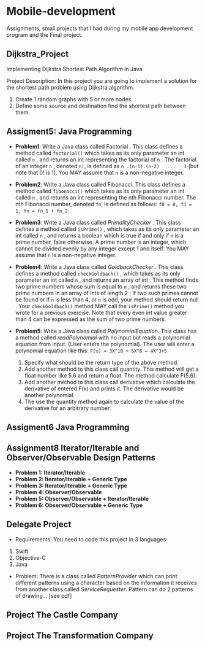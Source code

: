 # Mobile-development
Assignments, small projects that I had during my mobile app development program and the Final project.


## Dijkstra_Project
Implementing Dijkstra Shortest Path Algorithm in Java

Project Description:
In this project you are going to implement a solution for the shortest path problem using Dijkstra algorithm.

1. Create 1 random graphs with 5 or more nodes. 
2. Define some source and destination find the shortest path between them. 

## Assigment5: Java Programming

- **Problem1**: Write a Java class called Factorial . This class defines a method called `factorial()` which takes as its only parameter an int called `n` , and returns an int representing the factorial of `n` . The factorial of an integer `n` , denoted `n!`, is defined as `n .(n-1).(n-2) _ ... _ 1` (but note that 0! is 1). You MAY assume that `n` is a non-negative integer.

- **Problem2**: Write a Java class called Fibonacci. This class defines a method called `fibonacci()` which takes as its only parameter an int called `n` , and returns an int representing the nth Fibonacci number. The nth Fibonacci number, denoted `fn`, is defined as follows:
`f0 = 0,
f1 = 1,
fn = fn_1 + fn_2`.

- **Problem3**: Write a Java class called *PrimalityChecker* . This class defines a method called `isPrime()` , which takes as its only parameter an int called `n` , and returns a boolean which is true if and only if `n` is a prime number, false otherwise. A prime number is an integer, which cannot be divided evenly by any integer except 1 and itself. You MAY assume that `n` is a non-negative integer.

- **Problem4**: Write a Java class called *GoldbackChecker* . This class defines a method called `checkGoldbach()` , which takes as its only parameter an int called `n` , and returns an array of int . This method finds two prime numbers whose sum is equal to `n` , and returns these two prime numbers in an array of ints of length 2 ; if two such primes cannot be found or if `n` is less than 4, or `n` is odd, your method should return null . Your `checkGoldbach()` method MAY call the `isPrime()` method you wrote for a previous exercise. Note that every even int value greater than 4 can be expressed as the sum of two prime numbers.

- **Problem5**: Write a Java class called *PolynomialEquation*. This class has a method called *readPolynomial* with no input but reads a polynomial equation from input. (User enters the polynomial). The user will enter a polynomial equation like this: `F(x) = 3X^10 + 5X^6 – 4X^3+5`

    1. Specify what should be the return type of the above method.
    2. Add another method to this class call quantity. This method will get a float number like 5.6 and return a float. The method calculate F(5.6).
    3. Add another method to this class call derivative which calculate the derivative of entered F(x) and prints it. The derivative would be another polynomial.
    4. The use the quantity method again to calculate the value of the derivative for an arbitrary
number.

## Assigment6 Java Programming

## Assignment8 Iterator/Iterable and Observer/Observable Design Patterns
- **Problem 1: Iterator/Iterable**
- **Problem 2: Iterator/Iterable + Generic Type**
- **Problem 3: Iterator/Iterable + Generic Type**
- **Problem 4: Observer/Observable**
- **Problem 5: Observer/Observable + Iterator/Iterable**
- **Problem 6: Observer/Observable + Generic Type**

## Delegate Project 

- Requirements:
You need to code this project in 3 languages: 
1. Swift
2. Objective-C
3. Java

- Problem:
There is a class called *PatternProvider* which can print different patterns using a character based on the information it receives from another class called *ServiceRequester*. Pattern can do 2 patterns of drawing... [see pdf]

## Project The Castle Company

## Project The Transformation Company  
